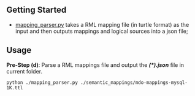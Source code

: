 ## Getting Started
* [mapping_parser.py](./mapping_parser.py) takes a RML mapping file (in turtle format) as the input and then outputs mappings and logical sources into a json file;

## Usage

**Pre-Step (d)**: Parse a RML mappings file and output the _**(*).json**_ file in current folder.

	python ./mapping_parser.py ./semantic_mappings/mdo-mappings-mysql-1K.ttl
